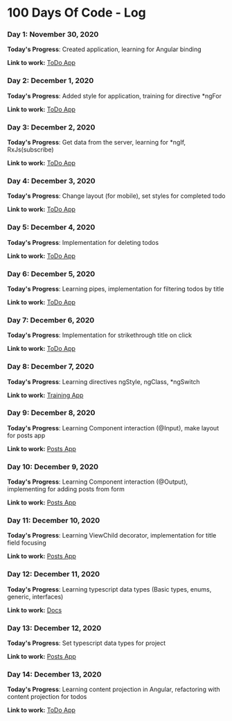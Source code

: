 # 100 Days Of Code - Log

### Day 1: November 30, 2020

**Today's Progress**: Created application, learning for Angular binding

**Link to work:** [ToDo App](https://stackblitz.com/edit/angular-rshejh?file=src%2Fapp%2Fapp.component.html)

### Day 2: December 1, 2020

**Today's Progress**: Added style for application, training for directive *ngFor

**Link to work:** [ToDo App](https://stackblitz.com/edit/angular-rshejh?file=src%2Fapp%2Fapp.component.html)

### Day 3: December 2, 2020

**Today's Progress**: Get data from the server, learning for *ngIf, RxJs(subscribe)

**Link to work:** [ToDo App](https://stackblitz.com/edit/angular-rshejh?file=src%2Fapp%2Fapp.component.html)

### Day 4: December 3, 2020

**Today's Progress**: Change layout (for mobile), set styles for completed todo

**Link to work:** [ToDo App](https://stackblitz.com/edit/angular-rshejh?file=src%2Fapp%2Fapp.component.html)


### Day 5: December 4, 2020

**Today's Progress**: Implementation for deleting todos

**Link to work:** [ToDo App](https://stackblitz.com/edit/angular-rshejh?file=src%2Fapp%2Fapp.component.html)

### Day 6: December 5, 2020

**Today's Progress**: Learning pipes, implementation for filtering todos by title

**Link to work:** [ToDo App](https://stackblitz.com/edit/angular-rshejh?file=src%2Fapp%2Fapp.component.html)

### Day 7: December 6, 2020

**Today's Progress**: Implementation for strikethrough title on click

**Link to work:** [ToDo App](https://stackblitz.com/edit/angular-rshejh?file=src%2Fapp%2Fapp.component.html)

### Day 8: December 7, 2020

**Today's Progress**: Learning directives ngStyle, ngClass, *ngSwitch

**Link to work:** [Training App](https://angular-ivy-cfekqp.stackblitz.io/)

### Day 9: December 8, 2020

**Today's Progress**: Learning Component interaction (@Input), make layout for posts app

**Link to work:** [Posts App](https://angular-ivy-7bhl6g.stackblitz.io/)

### Day 10: December 9, 2020

**Today's Progress**: Learning Component interaction (@Output), implementing for adding posts from form

**Link to work:** [Posts App](https://angular-ivy-7bhl6g.stackblitz.io/)

### Day 11: December 10, 2020

**Today's Progress**: Learning ViewChild decorator, implementation for title field focusing

**Link to work:** [Posts App](https://angular-ivy-7bhl6g.stackblitz.io/)

### Day 12: December 11, 2020

**Today's Progress**: Learning typescript data types (Basic types, enums, generic, interfaces)

**Link to work:** [Docs](https://www.typescriptlang.org/docs/handbook/typescript-in-5-minutes.html)

### Day 13: December 12, 2020

**Today's Progress**: Set typescript data types for project

**Link to work:** [Posts App](https://angular-ivy-7bhl6g.stackblitz.io/)

### Day 14: December 13, 2020

**Today's Progress**: Learning content projection in Angular, refactoring with content projection for todos

**Link to work:** [ToDo App](https://stackblitz.com/edit/angular-rshejh?file=src%2Fapp%2Fapp.component.html)
